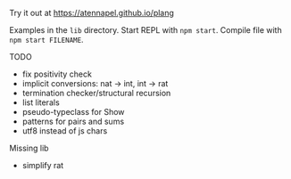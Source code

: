 Try it out at https://atennapel.github.io/plang

Examples in the `lib` directory.
Start REPL with `npm start`.
Compile file with `npm start FILENAME`.

TODO
- fix positivity check
- implicit conversions: nat -> int, int -> rat
- termination checker/structural recursion
- list literals
- pseudo-typeclass for Show
- patterns for pairs and sums
- utf8 instead of js chars

Missing lib
- simplify rat
